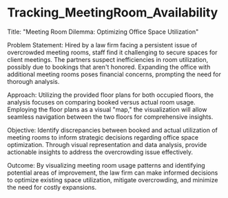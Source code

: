 # Tracking_MeetingRoom_Availability
Title: "Meeting Room Dilemma: Optimizing Office Space Utilization"

Problem Statement:
Hired by a law firm facing a persistent issue of overcrowded meeting rooms, staff find it challenging to secure spaces for client meetings. The partners suspect inefficiencies in room utilization, possibly due to bookings that aren't honored. Expanding the office with additional meeting rooms poses financial concerns, prompting the need for thorough analysis.

Approach:
Utilizing the provided floor plans for both occupied floors, the analysis focuses on comparing booked versus actual room usage. Employing the floor plans as a visual "map," the visualization will allow seamless navigation between the two floors for comprehensive insights.

Objective:
Identify discrepancies between booked and actual utilization of meeting rooms to inform strategic decisions regarding office space optimization. Through visual representation and data analysis, provide actionable insights to address the overcrowding issue effectively.

Outcome:
By visualizing meeting room usage patterns and identifying potential areas of improvement, the law firm can make informed decisions to optimize existing space utilization, mitigate overcrowding, and minimize the need for costly expansions.
